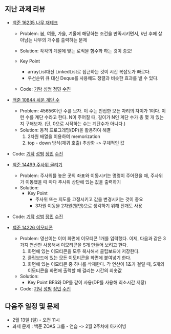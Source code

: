 ## 지난 과제 리뷰

- [백준 16235 나무 재테크](https://www.acmicpc.net/problem/16235)
  - Problem: 봄, 여름, 가을, 겨울에 해당하는 조건을 만족시키면서, k년 후에 살아남는 나무의 개수를 출력하는 문제 
 
  - Solution: 각각의 계절에 맞는 로직을 함수화 하는 것이 종요! 
  - Key Point
    - arrayList대신 LinkedList로 접근하는 것이 시간 복잡도가 빠르다.
    - 우선순위 큐 대신 Deque를 사용해도 정렬과 비슷한 효과를 낼 수 있다.
  - Code: [기탁](https://github.com/gitak/Algorithm_Study/blob/master/Implementation/Back16235.java) [성범]() [정민]() [수진]()

- [백준 10844 쉬운 계단 수](https://www.acmicpc.net/problem/10844)
  - Problem: 45656이란 수를 보자. 이 수는 인접한 모든 자리의 차이가 1이다. 이런 수를 계단 수라고 한다.
    N이 주어질 때, 길이가 N인 계단 수가 총 몇 개 있는지 구해보자. (단, 0으로 시작하는 수는 계단수가 아니다.)
  - Solution: 동적 프로그래밍(DP)을 활용하여 해결
    1. 2차원 배열을 이용하여 memorization
    2. top - down 방식(재귀 호출) 추상화 -> 구체적인 값 
- Code: [기탁](https://github.com/gitak/Algorithm_Study/blob/master/DP/Back10844.java) [성범]() [정민]() [수진]()

- [백준 14499 주사위 굴리기](https://www.acmicpc.net/problem/14499)
  - Problem: 주사위를 놓은 곳의 좌표와 이동시키는 명령이 주어졌을 때, 주사위가 이동했을 때 마다 주사위 상단에 있는 값을 출력하기
  - Solution: 
    - Key Point
      -  주사위 또는 지도를 고정시키고 값을 변경시키는 것이 중요
      -  3차원 이동을 2차원(평면)으로 생각하기 위해 전개도 사용
- Code: [기탁](https://github.com/gitak/Algorithm_Study/blob/master/Implementation/Back14499.java) [성범]() [정민]() [수진]()

- [백준 14226 이모티콘](https://www.acmicpc.net/problem/14226)
  - Problem: 영선이는 이미 화면에 이모티콘 1개를 입력했다. 이제, 다음과 같은 3가지 연산만 사용해서 이모티콘을 S개 만들어 보려고 한다.
    1. 화면에 있는 이모티콘을 모두 복사해서 클립보드에 저장한다.
    2. 클립보드에 있는 모든 이모티콘을 화면에 붙여넣기 한다.
    3. 화면에 있는 이모티콘 중 하나를 삭제한다.
    각 연산이 1초가 걸릴 때, S개의 이모티콘을 화면에 출력할 때 걸리는 시간의 최솟값
  - Solution: 
    - Key Point
      BFS와 DP를 같이 사용(DP를 사용해 최소시간 저장)
  - Code: [기탁](https://github.com/gitak/Algorithm_Study/blob/master/BFS/Back14226.java) [성범]() [정민]() [수진]()

## 다음주 일정 및 문제 

- 2월 13일 (일) - 오전 11시 
- 과제 문제 : 백준 ZOAS 그룹 - 연습 -> 2월 2주차에 아카이빙 

